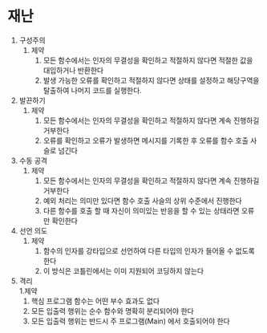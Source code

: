 # 재난

1. 구성주의
   1. 제약
        1. 모든 함수에서는 인자의 무결성을 확인하고 적절하지 않다면 적절한 값을 대입하거나 반환한다
        1. 발생 가능한 오류를 확인하고 적절하지 않다면 상태를 설정하고 해당구역을 탈출하여 나머지 코드를 실행한다.
1. 발끈하기
   1. 제약
       1. 모든 함수에서는 인자의 무결성을 확인하고 적절하지 않다면 계속 진행하길 거부한다
       1. 오류를 확인하고 오류가 발생하면 메시지를 기록한 후 오류를 함수 호출 사슬로 넘긴다
1. 수동 공격
   1. 제약
      1. 모든 함수에서는 인자의 무결성을 확인하고 적절하지 않다면 계속 진행하길 거부한다
      1. 예외 처리는 의미만 있다면 함수 호출 사슬의 상위 수준에서 진행한다
      1. 다른 함수를 호출 할 때 자신이 의미있는 반응을 할 수 있는 상태라면 오류만 확인한다
1. 선언 의도
   1. 제약
      1. 함수의 인자를 강타입으로 선언하여 다른 타입의 인자가 들어올 수 없도록 한다
      1. 이 방식은 코틀린에서는 이미 지원되어 코딩하지 않는다
1. 격리  
   1.제약
      1. 핵심 프로그램 함수는 어떤 부수 효과도 없다
      1. 모든 입출력 행위는 순수 함수와 명확히 분리되어야 한다 
      1. 모든 입출력 행위는 반드시 주 프로그램(Main) 에서 호출되어야 한다